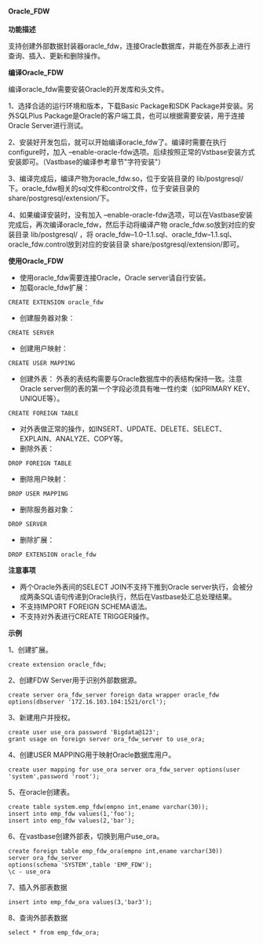 #### Oracle_FDW

**功能描述**

支持创建外部数据封装器oracle_fdw，连接Oracle数据库，并能在外部表上进行查询、插入、更新和删除操作。

**编译Oracle_FDW**

编译oracle_fdw需要安装Oracle的开发库和头文件。

1、选择合适的运行环境和版本，下载Basic Package和SDK Package并安装。另外SQLPlus Package是Oracle的客户端工具，也可以根据需要安装，用于连接Oracle Server进行测试。

2、安装好开发包后，就可以开始编译oracle_fdw了。编译时需要在执行configure时，加入 –enable-oracle-fdw选项。后续按照正常的Vstbase安装方式安装即可。（Vastbase的编译参考章节"字符安装"）

3、编译完成后，编译产物为oracle_fdw.so，位于安装目录的 lib/postgresql/下。oracle_fdw相关的sql文件和control文件，位于安装目录的 share/postgresql/extension/下。

4、如果编译安装时，没有加入 –enable-oracle-fdw选项，可以在Vastbase安装完成后，再次编译oracle_fdw，然后手动将编译产物 oracle_fdw.so放到对应的安装目录 lib/postgresql/ ，将 oracle_fdw–1.0–1.1.sql、oracle_fdw–1.1.sql、oracle_fdw.control放到对应的安装目录 share/postgresql/extension/即可。

**使用Oracle_FDW**

- 使用oracle_fdw需要连接Oracle，Oracle server请自行安装。
- 加载oracle_fdw扩展：

```
CREATE EXTENSION oracle_fdw
```

- 创建服务器对象：

```
CREATE SERVER
```

- 创建用户映射：

```
CREATE USER MAPPING
```

- 创建外表： 外表的表结构需要与Oracle数据库中的表结构保持一致。注意Oracle server侧的表的第一个字段必须具有唯一性约束（如PRIMARY KEY、UNIQUE等）。

```
CREATE FOREIGN TABLE
```

- 对外表做正常的操作，如INSERT、UPDATE、DELETE、SELECT、EXPLAIN、ANALYZE、COPY等。
- 删除外表：

```
DROP FOREIGN TABLE
```

- 删除用户映射：

```
DROP USER MAPPING
```

- 删除服务器对象：

```
DROP SERVER
```

- 删除扩展：

```
DROP EXTENSION oracle_fdw
```

**注意事项**

- 两个Oracle外表间的SELECT JOIN不支持下推到Oracle server执行，会被分成两条SQL语句传递到Oracle执行，然后在Vastbase处汇总处理结果。
- 不支持IMPORT FOREIGN SCHEMA语法。
- 不支持对外表进行CREATE TRIGGER操作。

**示例**

1、创建扩展。

```
create extension oracle_fdw;
```

2、创建FDW Server用于识别外部数据源。

```
create server ora_fdw_server foreign data wrapper oracle_fdw
options(dbserver '172.16.103.104:1521/orcl');
```

3、新建用户并授权。

```
create user use_ora password 'Bigdata@123';
grant usage on foreign server ora_fdw_server to use_ora;
```

4、创建USER MAPPING用于映射Oracle数据库用户。

```
create user mapping for use_ora server ora_fdw_server options(user 'system',password 'root');
```

5、在oracle创建表。

```
create table system.emp_fdw(empno int,ename varchar(30));
insert into emp_fdw values(1,'foo');
insert into emp_fdw values(2,'bar');
```

6、在vastbase创建外部表，切换到用户use_ora。

```
create foreign table emp_fdw_ora(empno int,ename varchar(30))
server ora_fdw_server
options(schema 'SYSTEM',table 'EMP_FDW');
\c - use_ora
```

7、插入外部表数据

```
insert into emp_fdw_ora values(3,'bar3');
```

8、查询外部表数据

```
select * from emp_fdw_ora;
```

